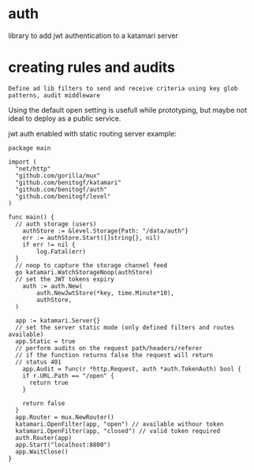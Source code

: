 # auth

library to add jwt authentication to a katamari server

# creating rules and audits

    Define ad lib filters to send and receive criteria using key glob patterns, audit middleware

Using the default open setting is usefull while prototyping, but maybe not ideal to deploy as a public service.

jwt auth enabled with static routing server example:

```golang
package main

import (
  "net/http"
  "github.com/gorilla/mux"
  "github.com/benitogf/katamari"
  "github.com/benitogf/auth"
  "github.com/benitogf/level"
)

func main() {
  // auth storage (users)
	authStore := &level.Storage{Path: "/data/auth"}
	err := authStore.Start([]string{}, nil)
	if err != nil {
		log.Fatal(err)
  }
  // noop to capture the storage channel feed
  go katamari.WatchStorageNoop(authStore)
  // set the JWT tokens expiry
	auth := auth.New(
		auth.NewJwtStore(*key, time.Minute*10),
		authStore,
  )

  app := katamari.Server{}
  // set the server static mode (only defined filters and routes available)
  app.Static = true
  // perform audits on the request path/headers/referer
  // if the function returns false the request will return
  // status 401
	app.Audit = func(r *http.Request, auth *auth.TokenAuth) bool {
    if r.URL.Path == "/open" {
      return true
    }

    return false
  }
  app.Router = mux.NewRouter()
  katamari.OpenFilter(app, "open") // available withour token
  katamari.OpenFilter(app, "closed") // valid token required
  auth.Router(app)
  app.Start("localhost:8800")
  app.WaitClose()
}
```